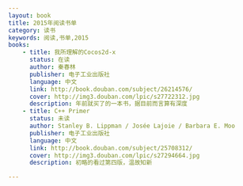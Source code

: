 ```yaml
---
layout: book
title: 2015年阅读书单
category: 读书
keywords: 阅读,书单,2015
books: 
    - title: 我所理解的Cocos2d-x
      status: 在读
      author: 秦春林 
      publisher: 电子工业出版社
      language: 中文
      link: http://book.douban.com/subject/26214576/
      cover: http://img3.douban.com/lpic/s27722312.jpg
      description: 年前就买了的一本书，据目前而言算有深度
    - title: C++ Primer
      status: 未读
      author: Stanley B. Lippman / Josée Lajoie / Barbara E. Moo 
      publisher: 电子工业出版社
      language: 中文
      link: http://book.douban.com/subject/25708312/
      cover: http://img3.douban.com/lpic/s27294664.jpg
      description: 初略的看过第四版，温故知新

---
```





     
  